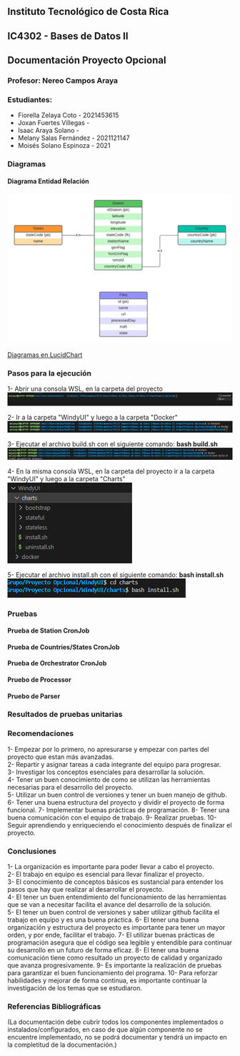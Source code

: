 ## **Instituto Tecnológico de Costa Rica**  
## **IC4302 - Bases de Datos II** 
## **Documentación Proyecto Opcional** 
### **Profesor**: Nereo Campos Araya <br> 
### **Estudiantes**: 
* Fiorella Zelaya Coto - 2021453615
* Joxan Fuertes Villegas -
* Isaac Araya Solano -
* Melany Salas Fernández - 2021121147 
* Moisés Solano Espinoza - 2021

### **Diagramas**

#### Diagrama Entidad Relación
![DiagramaER](Resources/Proyecto%20Opcional%20Bases%202.png)

[Diagramas en LucidChart](https://lucid.app/lucidchart/1471d6bb-d75f-4f22-af71-f25823766e56/edit?viewport_loc=57%2C62%2C2127%2C877%2C0_0&invitationId=inv_534ef551-eae1-471f-8f29-38809b47fe84)

### **Pasos para la ejecución**

1- Abrir una consola WSL, en la carpeta del proyecto
![DiagramaER](Resources/Paso1.png)

2- Ir a la carpeta "WindyUI" y luego a la carpeta "Docker"
![DiagramaER](Resources/Paso2.png)

3- Ejecutar el archivo build.sh con el siguiente comando: **bash build.sh**
![DiagramaER](Resources/Paso3.png)

4- En la misma consola WSL, en la carpeta del proyecto ir a la carpeta "WindyUI" y luego a la carpeta "Charts"
![DiagramaER](Resources/Paso4.png)

5- Ejecutar el archivo install.sh con el siguiente comando: **bash install.sh**
![DiagramaER](Resources/Paso5.png)

### **Pruebas**

#### **Prueba de Station CronJob**
#### **Prueba de Countries/States CronJob**
#### **Prueba de Orchestrator CronJob**
#### **Pruebo de Processor**
#### **Pruebo de Parser**

### **Resultados de pruebas unitarias**

### **Recomendaciones**

1- Empezar por lo primero, no apresurarse y empezar con partes del proyecto que estan más avanzadas. <br>
2- Repartir y asignar tareas a cada integrante del equipo para progresar. <br>
3- Investigar los conceptos esenciales para desarrollar la solución. <br>
4- Tener un buen conocimiento de como se utilizan las herramientas necesarias para el desarrollo del proyecto. <br>
5- Utilizar un buen control de versiones y tener un buen manejo de github.
6- Tener una buena estructura del proyecto y dividir el proyecto de forma funcional.
7- Implementar buenas prácticas de programación.
8- Tener una buena comunicación con el equipo de trabajo.
9- Realizar pruebas.
10- Seguir aprendiendo y enriqueciendo el conocimiento después de finalizar el proyecto.

### **Conclusiones**

1- La organización es importante para poder llevar a cabo el proyecto. <br>
2- El trabajo en equipo es esencial para llevar finalizar el proyecto. <br>
3- El conocimiento de conceptos básicos es sustancial para entender los pasos que hay que realizar al desarrollar el proyecto. <br>
4- El tener un buen entendimiento del funcionamiento de las herramientas que se van a necesitar facilita el avance del desarrollo de la solución. <br>
5- El tener un buen control de versiones y saber utilizar github facilita el trabajo en equipo y es una buena práctica.
6- El tener una buena organización y estructura del proyecto es importante para tener un mayor orden, y por ende, facilitar el trabajo.
7- El utilizar buenas prácticas de programación asegura que el código sea legible y entendible para continuar su desarrollo en un futuro de forma eficaz.
8- El tener una buena comunicación tiene como resultado un proyecto de calidad y organizado que avanza progresivamente.
9- Es importante la realización de pruebas para garantizar el buen funcionamiento del programa.
10- Para reforzar habilidades y mejorar de forma continua, es importante continuar la investigación de los temas que se estudiaron.

### **Referencias Bibliográficas**


(La documentación debe cubrir todos los componentes implementados o instalados/configurados, 
en caso de que algún componente no se encuentre implementado, no se podrá documentar y 
tendrá un impacto en la completitud de la documentación.)
